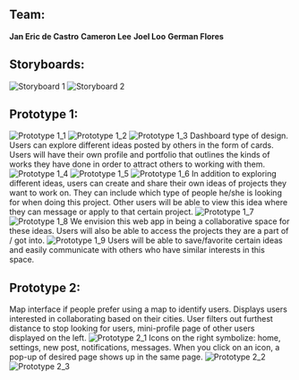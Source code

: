 ## Team:

**Jan Eric de Castro**
**Cameron Lee**
**Joel Loo**
**German Flores**

## Storyboards:

![Storyboard 1](https://github.com/jcloo/COGS121_Project/blob/master/images/prototype1_1.PNG)
![Storyboard 2](/images/storyboard2.png)

## Prototype 1:

![Prototype 1_1](/images/prototype1_1.png)
![Prototype 1_2](/images/prototype1_2.png)
![Prototype 1_3](/images/prototype1_3.png)
Dashboard type of design. Users can explore different ideas posted by others
in the form of cards. Users will have their own profile and portfolio that
outlines the kinds of works they have done in order to attract others to
working with them.
![Prototype 1_4](/images/prototype1_4.png)
![Prototype 1_5](/images/prototype1_5.png)
![Prototype 1_6](/images/prototype1_6.png)
In addition to exploring different ideas, users can create and share their own
ideas of projects they want to work on. They can include which type of people
he/she is looking for when doing this project. Other users will be able to
view this idea where they can message or apply to that certain project.
![Prototype 1_7](/images/prototype1_7.png)
![Prototype 1_8](/images/prototype1_8.png)
We envision this web app in being a collaborative space for these ideas.
Users will also be able to access the projects they are a part of / got into.
![Prototype 1_9](/images/prototype1_9.png)
Users will be able to save/favorite certain ideas and easily communicate
with others who have similar interests in this space.

## Prototype 2:

Map interface if people prefer using a map to identify users. Displays users
interested in collaborating based on their cities. User filters out furthest
distance to stop looking for users, mini-profile page of other users displayed
on the left.
![Prototype 2_1](/images/prototype2_1.png)
Icons on the right symbolize: home, settings, new post, notifications,
messages. When you click on an icon, a pop-up of desired page shows up in the
same page.
![Prototype 2_2](/images/prototype2_2.png)
![Prototype 2_3](/images/prototype2_3.png)

